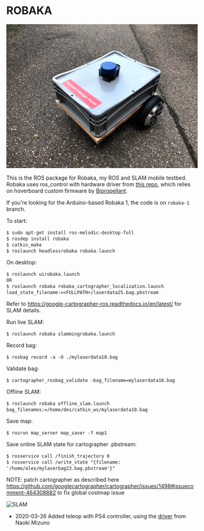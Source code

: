 # ROBAKA

![Robaka 2](doc/images/robaka2.png?raw=true "Robaka")

This is the ROS package for Robaka, my ROS and SLAM mobile testbed. Robaka uses ros_control with hardware driver from [this repo](https://github.com/alex-makarov/hoverboard-driver), which relies on hoverboard custom firmware by [Bipropellant](https://github.com/bipropellant).

If you're looking for the Arduino-based Robaka 1, the code is on `robaka-1` branch.


To start:
```
$ sudo apt-get install ros-melodic-desktop-full
$ rosdep install robaka
$ catkin_make
$ roslaunch headlessrobaka robaka.launch
```

On desktop:
```
$ roslaunch uirobaka.launch
OR
$ roslaunch robaka robaka_cartographer_localization.launch load_state_filename:=<FULLPATH>/laserdata25.bag.pbstream
```

Refer to  https://google-cartographer-ros.readthedocs.io/en/latest/ for SLAM details.

Run live SLAM:
```
$ roslaunch robaka slammingrobaka.launch
```

Record bag:
```
$ rosbag record -a -O ./mylaserdata10.bag
```

Validate bag:
```
$ cartographer_rosbag_validate -bag_filename=mylaserdata10.bag
```

Offline SLAM:
```
$ roslaunch robaka offline_slam.launch bag_filenames:=/home/des/catkin_ws/mylaserdata10.bag
```

Save map:
```
$ rosrun map_server map_saver -f map1
```

Save online SLAM state for cartographer .pbstream:
```
$ rosservice call /finish_trajectory 0
$ rosservice call /write_state "{filename: '/home/alex/mylaserbag23.bag.pbstream'}"
```

NOTE:
patch cartographer as described here https://github.com/googlecartographer/cartographer/issues/1498#issuecomment-464308882
to fix global costmap issue

![SLAM](doc/images/robaka2.gif?raw=true "Robaka")

* 2020-03-26
Added teleop with PS4 controller, using the [driver](http://wiki.ros.org/ds4_driver) from Naoki Mizuno


